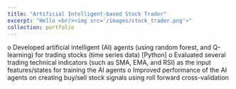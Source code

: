 ```yaml
---
title: "Artificial Intelligent-based Stock Trader"
excerpt: "Hello <br/><img src='/images/stock_trader.png'>"
collection: portfolio
---
```


o	Developed artificial intelligent (AI) agents (using random forest, and Q-learning) for trading stocks (time series data) [Python]
o	Evaluated several trading technical indicators (such as SMA, EMA, and RSI) as the input features/states for training the AI agents
o	Improved performance of the AI agents on creating buy/sell stock signals using roll forward cross-validation

